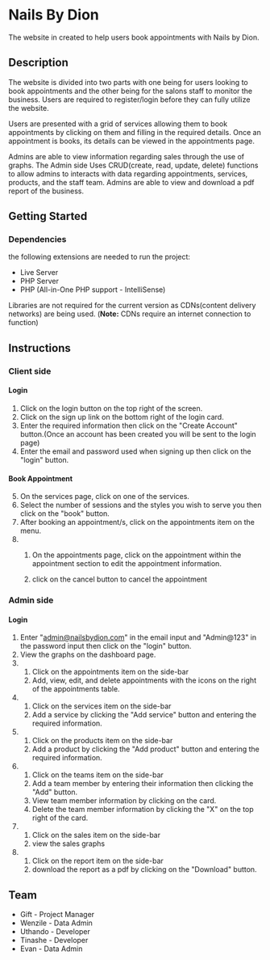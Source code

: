 
# Nails By Dion

The website in created to help users book appointments with Nails by Dion.

## Description

The website is divided into two parts with one being for users looking to book appointments and the other being for the salons staff to monitor the business. Users are required to register/login before they can fully utilize the website. 

Users are presented with a grid of services allowing them to book appointments by clicking on them and filling in the required details. Once an appointment is books, its details can be viewed in the appointments page.

Admins are able to view information regarding sales through the use of graphs. The Admin side Uses CRUD(create, read, update, delete) functions to allow admins to interacts with data regarding appointments, services, products, and the staff team. Admins are able to view and download a pdf report of the business.

## Getting Started
### Dependencies
the following extensions are needed to run the project:
* Live Server
* PHP Server
* PHP (All-in-One PHP support - IntelliSense)

Libraries are not required for the current version as CDNs(content delivery networks) are being used.
(**Note:** CDNs require an internet connection to function)

## Instructions
### Client side
#### Login
1) Click on the login button on the top right of the screen.
2) Click on the sign up link on the bottom right of the login card.
3) Enter the required information then click on the "Create Account" button.(Once an account has been created you will be sent to the login page)
4) Enter the email and password used when signing up then click on the "login" button.

#### Book Appointment
5) On the services page, click on one of the services.
6) Select the number of sessions and the styles you wish to serve you then click on the "book" button.
7) After booking an appointment/s, click on the appointments item on the menu.
8) 
    1) On the appointments page, click on the appointment within the appointment section to edit the appointment information.

    2) click on the cancel button to cancel the appointment


### Admin side
#### Login
1) Enter "admin@nailsbydion.com" in the email input and "Admin@123" in the password input then click on the "login" button.
2) View the graphs on the dashboard page.
3) 
    1) Click on the appointments item on the side-bar
    2) Add, view, edit, and delete appointments with the icons on the right of the appointments table.
4) 
    1) Click on the services item on the side-bar
    2) Add a service by clicking the "Add service" button and entering the required information.
5) 
    1) Click on the products item on the side-bar
    2) Add a product by clicking the "Add product" button and entering the required information.
6) 
    1) Click on the teams item on the side-bar
    2) Add a team member by entering their information then clicking the "Add" button.
    3) View team member information by clicking on the card.
    4) Delete the team member information by clicking the "X" on the top right of the card.
7) 
    1) Click on the sales item on the side-bar
    2) view the sales graphs
8) 
    1) Click on the report item on the side-bar
    2) download the report as a pdf by clicking on the "Download" button.


## Team
* Gift - Project Manager
* Wenzile - Data Admin
* Uthando - Developer
* Tinashe - Developer
* Evan - Data Admin

